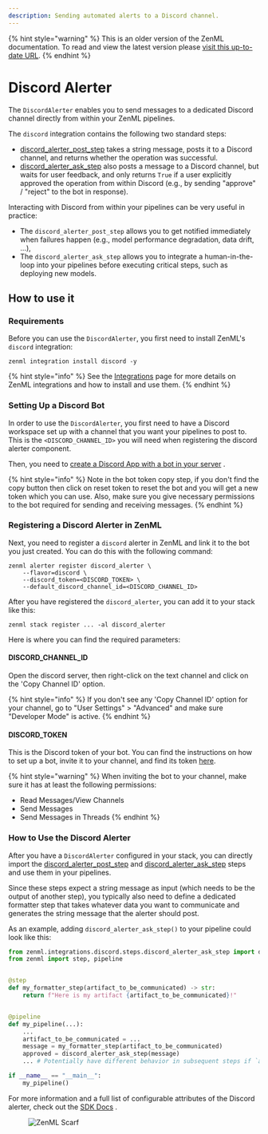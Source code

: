 ```yaml
---
description: Sending automated alerts to a Discord channel.
---
```


{% hint style="warning" %}
This is an older version of the ZenML documentation. To read and view the latest version please [visit this up-to-date URL](https://docs.zenml.io).
{% endhint %}


# Discord Alerter

The `DiscordAlerter` enables you to send messages to a dedicated Discord channel 
directly from within your ZenML pipelines.

The `discord` integration contains the following two standard steps:

* [discord\_alerter\_post\_step](https://sdkdocs.zenml.io/latest/integration\_code\_docs/integrations-discord/#zenml.integrations.discord.steps.discord\_alerter\_post\_step.discord\_alerter\_post\_step)
  takes a string message, posts it to a Discord channel, and returns whether the 
  operation was successful.
* [discord\_alerter\_ask\_step](https://sdkdocs.zenml.io/latest/integration\_code\_docs/integrations-discord/#zenml.integrations.discord.steps.discord\_alerter\_ask\_step.discord\_alerter\_ask\_step)
  also posts a message to a Discord channel, but waits for user feedback, and 
  only returns `True` if a user explicitly approved the operation from within 
  Discord (e.g., by sending "approve" / "reject" to the bot in response).

Interacting with Discord from within your pipelines can be very useful in practice:

* The `discord_alerter_post_step` allows you to get notified immediately when failures happen (e.g., model performance
  degradation, data drift, ...),
* The `discord_alerter_ask_step` allows you to integrate a human-in-the-loop into your pipelines before executing critical
  steps, such as deploying new models.

## How to use it

### Requirements

Before you can use the `DiscordAlerter`, you first need to install ZenML's `discord` integration:

```shell
zenml integration install discord -y
```

{% hint style="info" %}
See the [Integrations](../README.md) page for more details on ZenML integrations and how to install and
use them.
{% endhint %}

### Setting Up a Discord Bot

In order to use the `DiscordAlerter`, you first need to have a Discord workspace set up with a channel that you want your
pipelines to post to. This is the `<DISCORD_CHANNEL_ID>` you will need when registering the discord alerter component.

Then, you need to [create a Discord App with a bot in your server](https://discordpy.readthedocs.io/en/latest/discord.html)
.

{% hint style="info" %}
Note in the bot token copy step, if you don't find the copy button then click on reset token to reset the bot 
and you will get a new token which you can use. Also, make sure you give necessary permissions to the bot 
required for sending and receiving messages.
{% endhint %}

### Registering a Discord Alerter in ZenML

Next, you need to register a `discord` alerter in ZenML and link it to the bot you just created. You can do this with the
following command:

```shell
zenml alerter register discord_alerter \
    --flavor=discord \
    --discord_token=<DISCORD_TOKEN> \
    --default_discord_channel_id=<DISCORD_CHANNEL_ID>
```

After you have registered the `discord_alerter`, you can add it to your stack like this:

```shell
zenml stack register ... -al discord_alerter
```

Here is where you can find the required parameters:

#### DISCORD_CHANNEL_ID

Open the discord server, then right-click on the text channel and click on the 
'Copy Channel ID' option.

{% hint style="info" %}
If you don't see any 'Copy Channel ID' option for your channel, go to "User Settings" > "Advanced" and make sure "Developer Mode" is active.
{% endhint %}

#### DISCORD_TOKEN

This is the Discord token of your bot. You can find the instructions on how to set up a bot, invite it to your channel, and find its token
[here](https://discordpy.readthedocs.io/en/latest/discord.html).

{% hint style="warning" %}
When inviting the bot to your channel, make sure it has at least the following
permissions: 
* Read Messages/View Channels
* Send Messages
* Send Messages in Threads
{% endhint %}

### How to Use the Discord Alerter

After you have a `DiscordAlerter` configured in your stack, you can directly import
the [discord\_alerter\_post\_step](https://sdkdocs.zenml.io/latest/integration\_code\_docs/integrations-discord/#zenml.integrations.discord.steps.discord\_alerter\_post\_step.discord\_alerter\_post\_step)
and [discord\_alerter\_ask\_step](https://sdkdocs.zenml.io/latest/integration\_code\_docs/integrations-discord/#zenml.integrations.discord.steps.discord\_alerter\_ask\_step.discord\_alerter\_ask\_step)
steps and use them in your pipelines.

Since these steps expect a string message as input (which needs to be the output of another step), you typically also
need to define a dedicated formatter step that takes whatever data you want to communicate and generates the string
message that the alerter should post.

As an example, adding `discord_alerter_ask_step()` to your pipeline could look like this:

```python
from zenml.integrations.discord.steps.discord_alerter_ask_step import discord_alerter_ask_step
from zenml import step, pipeline


@step
def my_formatter_step(artifact_to_be_communicated) -> str:
    return f"Here is my artifact {artifact_to_be_communicated}!"


@pipeline
def my_pipeline(...):
    ...
    artifact_to_be_communicated = ...
    message = my_formatter_step(artifact_to_be_communicated)
    approved = discord_alerter_ask_step(message)
    ... # Potentially have different behavior in subsequent steps if `approved`

if __name__ == "__main__":
    my_pipeline()
```

For more information and a full list of configurable attributes of the Discord alerter, check out
the [SDK Docs](https://sdkdocs.zenml.io/latest/integration\_code\_docs/integrations-discord/#zenml.integrations.discord.alerters.discord\_alerter.DiscordAlerter)
.

<!-- For scarf -->
<figure><img alt="ZenML Scarf" referrerpolicy="no-referrer-when-downgrade" src="https://static.scarf.sh/a.png?x-pxid=f0b4f458-0a54-4fcd-aa95-d5ee424815bc" /></figure>
